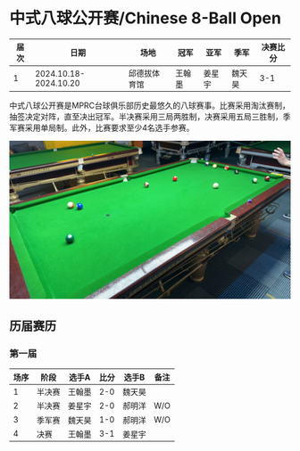 # 中式八球公开赛/Chinese 8-Ball Open

| 届次 | 日期                  | 场地         | 冠军   | 亚军   | 季军   | 决赛比分 |
| ---- | --------------------- | ------------ | ------ | ------ | ------ | -------- |
| 1    | 2024.10.18-2024.10.20 | 邱德拔体育馆 | 王翰墨 | 姜星宇 | 魏天昊 | 3-1      |

中式八球公开赛是MPRC台球俱乐部历史最悠久的八球赛事。比赛采用淘汰赛制，抽签决定对阵，直至决出冠军。半决赛采用三局两胜制，决赛采用五局三胜制，季军赛采用单局制。此外，比赛要求至少4名选手参赛。

![](./img/chinese_8-ball_open.jpg)

## 历届赛历

### 第一届

| 场序 | 阶段   | 选手A  | 比分 | 选手B  | 备注 |
| ---- | ------ | ------ | ---- | ------ | ---- |
| 1    | 半决赛 | 王翰墨 | 2-0  | 魏天昊 |      |
| 2    | 半决赛 | 姜星宇 | 2-0  | 郝明洋 | W/O  |
| 3    | 季军赛 | 魏天昊 | 1-0  | 郝明洋 | W/O  |
| 4    | 决赛   | 王翰墨 | 3-1  | 姜星宇 |      |

